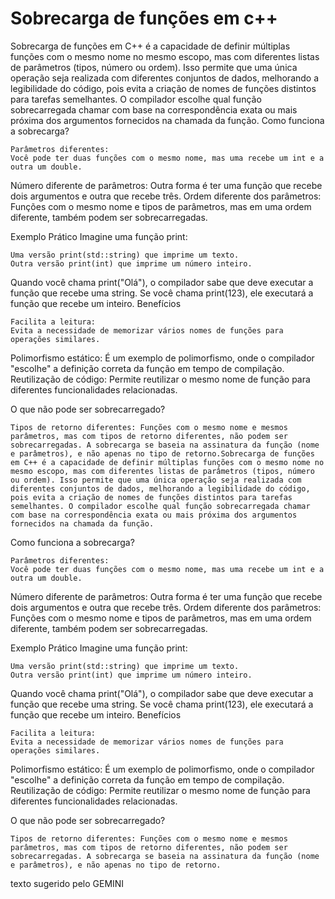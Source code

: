 # Sobrecarga de funções em c++

Sobrecarga de funções em C++ é a capacidade de definir múltiplas funções com o mesmo nome no mesmo escopo, mas com diferentes listas de parâmetros (tipos, número ou ordem). Isso permite que uma única operação seja realizada com diferentes conjuntos de dados, melhorando a legibilidade do código, pois evita a criação de nomes de funções distintos para tarefas semelhantes. O compilador escolhe qual função sobrecarregada chamar com base na correspondência exata ou mais próxima dos argumentos fornecidos na chamada da função. 
Como funciona a sobrecarga?

    Parâmetros diferentes:
    Você pode ter duas funções com o mesmo nome, mas uma recebe um int e a outra um double. 

Número diferente de parâmetros:
Outra forma é ter uma função que recebe dois argumentos e outra que recebe três. 
Ordem diferente dos parâmetros:
Funções com o mesmo nome e tipos de parâmetros, mas em uma ordem diferente, também podem ser sobrecarregadas. 

Exemplo Prático
Imagine uma função print: 

    Uma versão print(std::string) que imprime um texto.
    Outra versão print(int) que imprime um número inteiro. 

Quando você chama print("Olá"), o compilador sabe que deve executar a função que recebe uma string. Se você chama print(123), ele executará a função que recebe um inteiro. 
Benefícios

    Facilita a leitura:
    Evita a necessidade de memorizar vários nomes de funções para operações similares. 

Polimorfismo estático:
É um exemplo de polimorfismo, onde o compilador "escolhe" a definição correta da função em tempo de compilação. 
Reutilização de código:
Permite reutilizar o mesmo nome de função para diferentes funcionalidades relacionadas. 

O que não pode ser sobrecarregado? 

    Tipos de retorno diferentes: Funções com o mesmo nome e mesmos parâmetros, mas com tipos de retorno diferentes, não podem ser sobrecarregadas. A sobrecarga se baseia na assinatura da função (nome e parâmetros), e não apenas no tipo de retorno.Sobrecarga de funções em C++ é a capacidade de definir múltiplas funções com o mesmo nome no mesmo escopo, mas com diferentes listas de parâmetros (tipos, número ou ordem). Isso permite que uma única operação seja realizada com diferentes conjuntos de dados, melhorando a legibilidade do código, pois evita a criação de nomes de funções distintos para tarefas semelhantes. O compilador escolhe qual função sobrecarregada chamar com base na correspondência exata ou mais próxima dos argumentos fornecidos na chamada da função. 
Como funciona a sobrecarga?

    Parâmetros diferentes:
    Você pode ter duas funções com o mesmo nome, mas uma recebe um int e a outra um double. 

Número diferente de parâmetros:
Outra forma é ter uma função que recebe dois argumentos e outra que recebe três. 
Ordem diferente dos parâmetros:
Funções com o mesmo nome e tipos de parâmetros, mas em uma ordem diferente, também podem ser sobrecarregadas. 

Exemplo Prático
Imagine uma função print: 

    Uma versão print(std::string) que imprime um texto.
    Outra versão print(int) que imprime um número inteiro. 

Quando você chama print("Olá"), o compilador sabe que deve executar a função que recebe uma string. Se você chama print(123), ele executará a função que recebe um inteiro. 
Benefícios

    Facilita a leitura:
    Evita a necessidade de memorizar vários nomes de funções para operações similares. 

Polimorfismo estático:
É um exemplo de polimorfismo, onde o compilador "escolhe" a definição correta da função em tempo de compilação. 
Reutilização de código:
Permite reutilizar o mesmo nome de função para diferentes funcionalidades relacionadas. 

O que não pode ser sobrecarregado? 

    Tipos de retorno diferentes: Funções com o mesmo nome e mesmos parâmetros, mas com tipos de retorno diferentes, não podem ser sobrecarregadas. A sobrecarga se baseia na assinatura da função (nome e parâmetros), e não apenas no tipo de retorno.

texto sugerido pelo GEMINI
